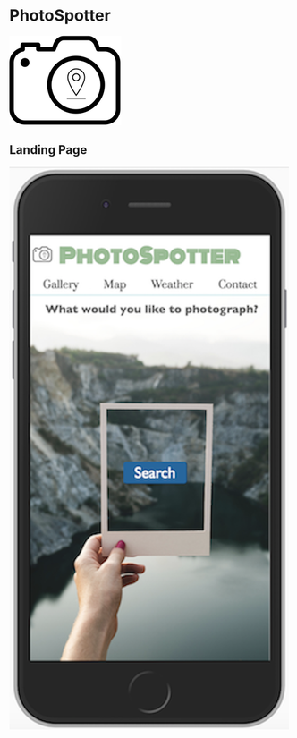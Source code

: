 # PhotoSpotter
![alt text](images/photospotterlogo-small.png)

## Landing Page
![alt text](images/iphoneScreenshot.png)